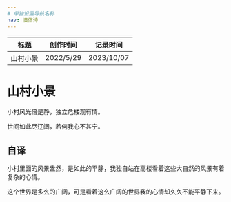 ```yaml
---
# 单独设置导航名称
nav: 旧体诗
---
```


| 标题     | 创作时间  | 记录时间   |
| -------- | --------- | ---------- |
| 山村小景 | 2022/5/29 | 2023/10/07 |

# 山村小景

小村风光倍是静，独立危楼观有情。

世间如此尽辽阔，若何我心不甚宁。

## 自译

小村里面的风景盎然，是如此的平静，我独自站在高楼看着这些大自然的风景有着复杂的心情。

这个世界是多么的广阔，可是看着这么广阔的世界我的心情却久久不能平静下来。
